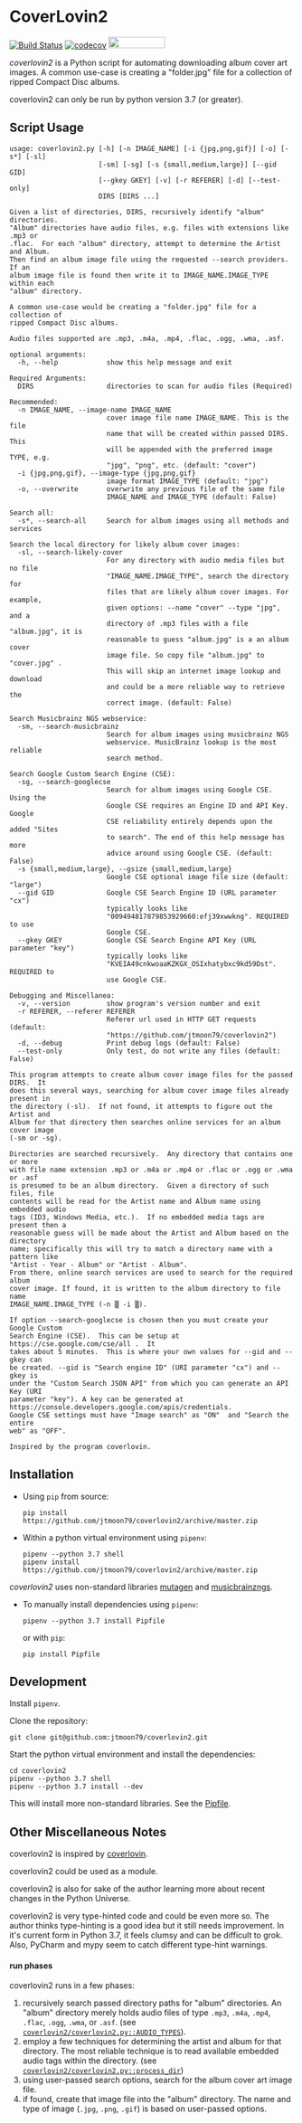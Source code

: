 CoverLovin2
===========

[![Build Status](https://travis-ci.com/jtmoon79/coverlovin2.svg?branch=master)](https://travis-ci.com/jtmoon79/coverlovin2)
[![codecov](https://codecov.io/gh/jtmoon79/coverlovin2/branch/master/graph/badge.svg)](https://codecov.io/gh/jtmoon79/coverlovin2)
<a href="https://codecov.io/gh/jtmoon79/coverlovin2/branch/master/graphs/icicle.svg?token=GY2WtpIZ49" data-canonical-src="https://codecov.io/gh/jtmoon79/coverlovin2/branch/master/graphs/icicle.svg?token=GY2WtpIZ49"><img src="https://codecov.io/gh/jtmoon79/coverlovin2/branch/master/graphs/icicle.svg?token=GY2WtpIZ49" data-canonical-src="https://codecov.io/gh/jtmoon79/coverlovin2/branch/master/graphs/icicle.svg?token=GY2WtpIZ49" width="100" height="20" /></a>

*coverlovin2* is a Python script for automating downloading album cover art
images.  A common use-case is creating a "folder.jpg" file for a
collection of ripped Compact Disc albums.

coverlovin2 can only be run by python version 3.7 (or greater).

Script Usage
------------

    usage: coverlovin2.py [-h] [-n IMAGE_NAME] [-i {jpg,png,gif}] [-o] [-s*] [-sl]
                          [-sm] [-sg] [-s {small,medium,large}] [--gid GID]
                          [--gkey GKEY] [-v] [-r REFERER] [-d] [--test-only]
                          DIRS [DIRS ...]
    
    Given a list of directories, DIRS, recursively identify "album" directories.
    "Album" directories have audio files, e.g. files with extensions like .mp3 or
    .flac.  For each "album" directory, attempt to determine the Artist and Album.
    Then find an album image file using the requested --search providers.  If an
    album image file is found then write it to IMAGE_NAME.IMAGE_TYPE within each
    "album" directory.
    
    A common use-case would be creating a "folder.jpg" file for a collection of
    ripped Compact Disc albums.
    
    Audio files supported are .mp3, .m4a, .mp4, .flac, .ogg, .wma, .asf.
    
    optional arguments:
      -h, --help            show this help message and exit
    
    Required Arguments:
      DIRS                  directories to scan for audio files (Required)
    
    Recommended:
      -n IMAGE_NAME, --image-name IMAGE_NAME
                            cover image file name IMAGE_NAME. This is the file
                            name that will be created within passed DIRS. This
                            will be appended with the preferred image TYPE, e.g.
                            "jpg", "png", etc. (default: "cover")
      -i {jpg,png,gif}, --image-type {jpg,png,gif}
                            image format IMAGE_TYPE (default: "jpg")
      -o, --overwrite       overwrite any previous file of the same file
                            IMAGE_NAME and IMAGE_TYPE (default: False)
    
    Search all:
      -s*, --search-all     Search for album images using all methods and services
    
    Search the local directory for likely album cover images:
      -sl, --search-likely-cover
                            For any directory with audio media files but no file
                            "IMAGE_NAME.IMAGE_TYPE", search the directory for
                            files that are likely album cover images. For example,
                            given options: --name "cover" --type "jpg", and a
                            directory of .mp3 files with a file "album.jpg", it is
                            reasonable to guess "album.jpg" is a an album cover
                            image file. So copy file "album.jpg" to "cover.jpg" .
                            This will skip an internet image lookup and download
                            and could be a more reliable way to retrieve the
                            correct image. (default: False)
    
    Search Musicbrainz NGS webservice:
      -sm, --search-musicbrainz
                            Search for album images using musicbrainz NGS
                            webservice. MusicBrainz lookup is the most reliable
                            search method.
    
    Search Google Custom Search Engine (CSE):
      -sg, --search-googlecse
                            Search for album images using Google CSE. Using the
                            Google CSE requires an Engine ID and API Key. Google
                            CSE reliability entirely depends upon the added "Sites
                            to search". The end of this help message has more
                            advice around using Google CSE. (default: False)
      -s {small,medium,large}, --gsize {small,medium,large}
                            Google CSE optional image file size (default: "large")
      --gid GID             Google CSE Search Engine ID (URL parameter "cx")
                            typically looks like
                            "009494817879853929660:efj39xwwkng". REQUIRED to use
                            Google CSE.
      --gkey GKEY           Google CSE Search Engine API Key (URL parameter "key")
                            typically looks like
                            "KVEIA49cnkwoaaKZKGX_OSIxhatybxc9kd59Dst". REQUIRED to
                            use Google CSE.
    
    Debugging and Miscellanea:
      -v, --version         show program's version number and exit
      -r REFERER, --referer REFERER
                            Referer url used in HTTP GET requests (default:
                            "https://github.com/jtmoon79/coverlovin2")
      -d, --debug           Print debug logs (default: False)
      --test-only           Only test, do not write any files (default: False)
    
    This program attempts to create album cover image files for the passed DIRS.  It
    does this several ways, searching for album cover image files already present in
    the directory (-sl).  If not found, it attempts to figure out the Artist and
    Album for that directory then searches online services for an album cover image
    (-sm or -sg).
    
    Directories are searched recursively.  Any directory that contains one or more
    with file name extension .mp3 or .m4a or .mp4 or .flac or .ogg or .wma or .asf
    is presumed to be an album directory.  Given a directory of such files, file
    contents will be read for the Artist name and Album name using embedded audio
    tags (ID3, Windows Media, etc.).  If no embedded media tags are present then a
    reasonable guess will be made about the Artist and Album based on the directory
    name; specifically this will try to match a directory name with a pattern like
    "Artist - Year - Album" or "Artist - Album".
    From there, online search services are used to search for the required album
    cover image. If found, it is written to the album directory to file name
    IMAGE_NAME.IMAGE_TYPE (-n ▒ -i ▒).
    
    If option --search-googlecse is chosen then you must create your Google Custom
    Search Engine (CSE).  This can be setup at https://cse.google.com/cse/all .  It
    takes about 5 minutes.  This is where your own values for --gid and --gkey can
    be created. --gid is "Search engine ID" (URI parameter "cx") and --gkey is
    under the "Custom Search JSON API" from which you can generate an API Key (URI
    parameter "key"). A key can be generated at
    https://console.developers.google.com/apis/credentials.
    Google CSE settings must have "Image search" as "ON"  and "Search the entire
    web" as "OFF".
    
    Inspired by the program coverlovin.

Installation
------------

* Using `pip` from source:
  
      pip install https://github.com/jtmoon79/coverlovin2/archive/master.zip

* Within a python virtual environment using `pipenv`:

      pipenv --python 3.7 shell
      pipenv install https://github.com/jtmoon79/coverlovin2/archive/master.zip

*coverlovin2* uses non-standard libraries [mutagen](https://pypi.org/project/mutagen/)
and [musicbrainzngs](https://pypi.org/project/musicbrainzngs/).

* To manually install dependencies using `pipenv`:

      pipenv --python 3.7 install Pipfile

  or with `pip`:

      pip install Pipfile

Development
-----------

Install `pipenv`.

Clone the repository:

    git clone git@github.com:jtmoon79/coverlovin2.git

Start the python virtual environment and install the dependencies:

    cd coverlovin2
    pipenv --python 3.7 shell
    pipenv --python 3.7 install --dev

This will install more non-standard libraries. See the [Pipfile](./Pipfile).

Other Miscellaneous Notes
-------------------------

coverlovin2 is inspired by [coverlovin](https://github.com/amorphic/coverlovin).

coverlovin2 could be used as a module.

coverlovin2 is also for sake of the author learning more about recent changes
in the Python Universe.

coverlovin2 is very type-hinted code and could be even more so. The author
thinks type-hinting is a good idea but it still needs improvement. In it's
current form in Python 3.7, it feels clumsy and can be difficult to grok. Also,
PyCharm and mypy seem to catch different type-hint warnings. 

#### run phases

coverlovin2 runs in a few phases:

1. recursively search passed directory paths for "album" directories. An "album"
directory merely holds audio files of type `.mp3`, `.m4a`, `.mp4`, `.flac`,
`.ogg`, `.wma`, or `.asf`. (see [`coverlovin2/coverlovin2.py::AUDIO_TYPES`](./coverlovin2/coverlovin2.py)).
2. employ a few techniques for determining the artist and album for that
directory.  The most reliable technique is to read available embedded audio tags
within the directory. (see [`coverlovin2/coverlovin2.py::process_dir`](./coverlovin2/coverlovin2.py))
3. using user-passed search options, search for the album cover art image file.
4. if found, create that image file into the "album" directory. The name and
type of image (`.jpg`, `.png`, `.gif`) is based on user-passed options.

